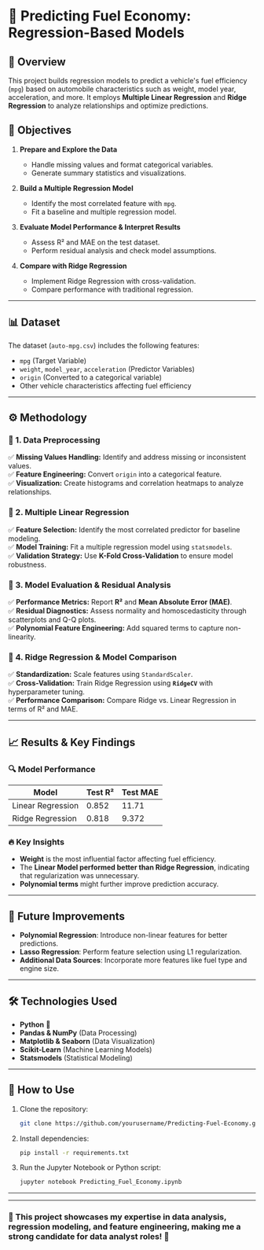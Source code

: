 # 🚗 Predicting Fuel Economy: Regression-Based Models

## 📌 Overview
This project builds regression models to predict a vehicle's fuel efficiency (`mpg`) based on automobile characteristics such as weight, model year, acceleration, and more. It employs **Multiple Linear Regression** and **Ridge Regression** to analyze relationships and optimize predictions.

## 🎯 Objectives
1. **Prepare and Explore the Data**  
   - Handle missing values and format categorical variables.
   - Generate summary statistics and visualizations.
   
2. **Build a Multiple Regression Model**  
   - Identify the most correlated feature with `mpg`.
   - Fit a baseline and multiple regression model.
   
3. **Evaluate Model Performance & Interpret Results**  
   - Assess R² and MAE on the test dataset.
   - Perform residual analysis and check model assumptions.
   
4. **Compare with Ridge Regression**  
   - Implement Ridge Regression with cross-validation.
   - Compare performance with traditional regression.

---

## 📊 Dataset
The dataset (`auto-mpg.csv`) includes the following features:
- `mpg` (Target Variable)
- `weight`, `model_year`, `acceleration` (Predictor Variables)
- `origin` (Converted to a categorical variable)
- Other vehicle characteristics affecting fuel efficiency

---

## ⚙️ Methodology

### 📌 1. Data Preprocessing
✅ **Missing Values Handling:** Identify and address missing or inconsistent values.  
✅ **Feature Engineering:** Convert `origin` into a categorical feature.  
✅ **Visualization:** Create histograms and correlation heatmaps to analyze relationships.  

### 📌 2. Multiple Linear Regression
✅ **Feature Selection:** Identify the most correlated predictor for baseline modeling.  
✅ **Model Training:** Fit a multiple regression model using `statsmodels`.  
✅ **Validation Strategy:** Use **K-Fold Cross-Validation** to ensure model robustness.  

### 📌 3. Model Evaluation & Residual Analysis
✅ **Performance Metrics:** Report **R²** and **Mean Absolute Error (MAE)**.  
✅ **Residual Diagnostics:** Assess normality and homoscedasticity through scatterplots and Q-Q plots.  
✅ **Polynomial Feature Engineering:** Add squared terms to capture non-linearity.  

### 📌 4. Ridge Regression & Model Comparison
✅ **Standardization:** Scale features using `StandardScaler`.  
✅ **Cross-Validation:** Train Ridge Regression using **`RidgeCV`** with hyperparameter tuning.  
✅ **Performance Comparison:** Compare Ridge vs. Linear Regression in terms of R² and MAE.  

---

## 📈 Results & Key Findings

### 🔍 Model Performance
| Model               | Test R² | Test MAE |
| ------------------- | ------- | -------- |
| Linear Regression  | 0.852   | 11.71    |
| Ridge Regression   | 0.818   | 9.372    |

### 🔥 Key Insights
- **Weight** is the most influential factor affecting fuel efficiency.
- The **Linear Model performed better than Ridge Regression**, indicating that regularization was unnecessary.
- **Polynomial terms** might further improve prediction accuracy.

---

## 🚀 Future Improvements
- **Polynomial Regression**: Introduce non-linear features for better predictions.
- **Lasso Regression**: Perform feature selection using L1 regularization.
- **Additional Data Sources**: Incorporate more features like fuel type and engine size.

---

## 🛠️ Technologies Used
- **Python** 🐍
- **Pandas & NumPy** (Data Processing)
- **Matplotlib & Seaborn** (Data Visualization)
- **Scikit-Learn** (Machine Learning Models)
- **Statsmodels** (Statistical Modeling)

---

## 📂 How to Use
1. Clone the repository:
   ```bash
   git clone https://github.com/yourusername/Predicting-Fuel-Economy.git
   ```
2. Install dependencies:
   ```bash
   pip install -r requirements.txt
   ```
3. Run the Jupyter Notebook or Python script:
   ```bash
   jupyter notebook Predicting_Fuel_Economy.ipynb
   ```

---


---

### 🎯 This project showcases my expertise in data analysis, regression modeling, and feature engineering, making me a strong candidate for data analyst roles! 🚀


